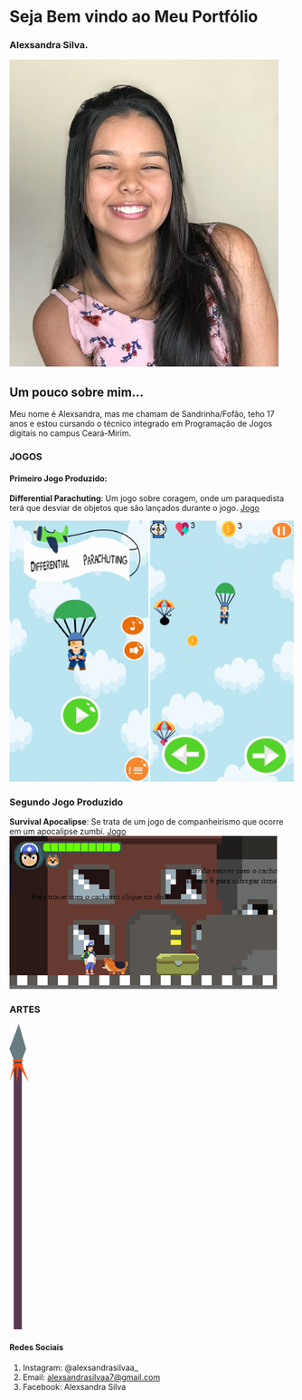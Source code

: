 # Seja Bem vindo ao Meu Portfólio
   
### Alexsandra Silva.
![Imagem1](fotoo1.png)

## Um pouco sobre mim...
Meu nome é Alexsandra, mas me chamam de Sandrinha/Fofão, teho 17 anos e estou cursando o técnico integrado em Programação de Jogos digitais no campus Ceará-Mirim.

### JOGOS
#### Primeiro Jogo Produzido:
**Differential Parachuting**: Um jogo sobre coragem, onde um paraquedista terá que desviar de objetos que são lançados durante o jogo.
[Jogo](https://armindaa.github.io/JogoDeParaquedismo/)

![Imagem2](paraquedas.png)


### Segundo Jogo Produzido
**Survival Apocalipse**: Se trata de um jogo de companheirismo que ocorre em um apocalipse zumbi.
[Jogo](https://pedoronn.github.io/Survival%20Apocalype/)
![Imagem3](zumbii.png)


### ARTES
![Imagem4](Lançaa.jpg)


#### Redes Sociais

1. Instagram: @alexsandrasilvaa_
2. Email: alexsandrasilvaa7@gmail.com
3. Facebook: Alexsandra Silva
